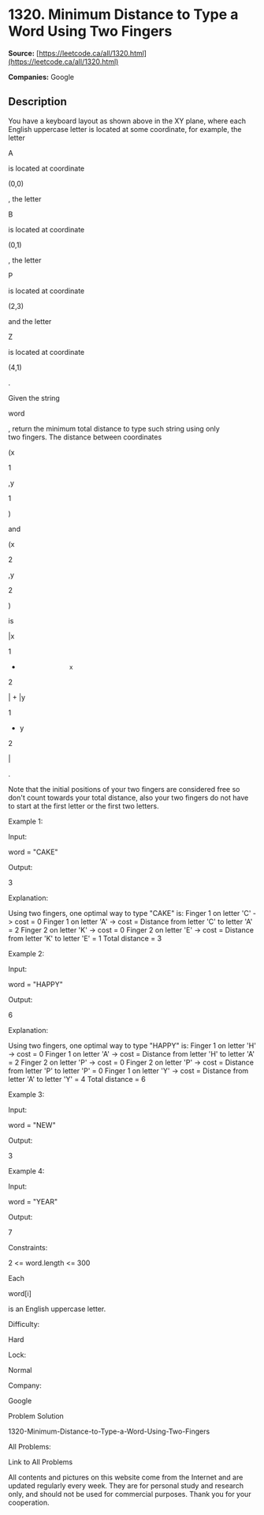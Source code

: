 # 1320. Minimum Distance to Type a Word Using Two Fingers

**Source:** [https://leetcode.ca/all/1320.html](https://leetcode.ca/all/1320.html)

**Companies:** Google

## Description

You have a keyboard layout as shown above in the XY plane, where each English
                uppercase letter is located at some coordinate, for example, the letter

A

is located at coordinate

(0,0)

, the letter

B

is located at coordinate

(0,1)

, the letter

P

is located at coordinate

(2,3)

and the letter

Z

is located at coordinate

(4,1)

.

Given the string

word

, return the minimum total distance to type such
                string using only two fingers. The distance between coordinates

(x

1

,y

1

)

and

(x

2

,y

2

)

is

|x

1

-
                    x

2

| + |y

1

- y

2

|

.

Note that the initial positions of your two fingers are considered free so don't
                count towards your total distance, also your two fingers do not have to start
                at the first letter or the first two letters.

Example 1:

Input:

word = "CAKE"

Output:

3

Explanation:

Using two fingers, one optimal way to type "CAKE" is:
Finger 1 on letter 'C' -> cost = 0
Finger 1 on letter 'A' -> cost = Distance from letter 'C' to letter 'A' = 2
Finger 2 on letter 'K' -> cost = 0
Finger 2 on letter 'E' -> cost = Distance from letter 'K' to letter 'E' = 1
Total distance = 3

Example 2:

Input:

word = "HAPPY"

Output:

6

Explanation:

Using two fingers, one optimal way to type "HAPPY" is:
Finger 1 on letter 'H' -> cost = 0
Finger 1 on letter 'A' -> cost = Distance from letter 'H' to letter 'A' = 2
Finger 2 on letter 'P' -> cost = 0
Finger 2 on letter 'P' -> cost = Distance from letter 'P' to letter 'P' = 0
Finger 1 on letter 'Y' -> cost = Distance from letter 'A' to letter 'Y' = 4
Total distance = 6

Example 3:

Input:

word = "NEW"

Output:

3

Example 4:

Input:

word = "YEAR"

Output:

7

Constraints:

2 <= word.length <= 300

Each

word[i]

is an English
                    uppercase letter.

Difficulty:

Hard

Lock:

Normal

Company:

Google

Problem Solution

1320-Minimum-Distance-to-Type-a-Word-Using-Two-Fingers

All Problems:

Link to All Problems

All contents and pictures on this website come from the Internet and are updated regularly every week. They are for personal study and research only, and should not be used for commercial purposes. Thank you for your cooperation.

